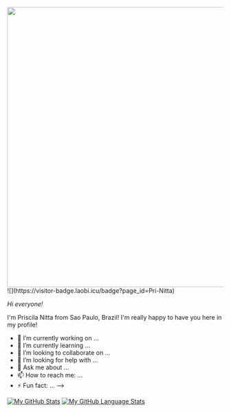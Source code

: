 <img src= "https://user-images.githubusercontent.com/73479796/111244480-c5f16700-85e1-11eb-88ce-79db76f4f19a.png" width="650">
![](https://visitor-badge.laobi.icu/badge?page_id=Pri-Nitta)

*Hi everyone!*

I'm Priscila Nitta from Sao Paulo, Brazil! I'm really happy to have you here in my profile!

- 🔭 I’m currently working on ...
- 🌱 I’m currently learning ...
- 👯 I’m looking to collaborate on ...
- 🤔 I’m looking for help with ...
- 💬 Ask me about ...
- 📫 How to reach me: ...
- ⚡ Fun fact: ...
-->

[![My GitHub Stats](https://github-readme-stats.vercel.app/api/?username=pri-nitta&count_private=true&theme=tokyonight&showicons=true)]()
[![My GitHub Language Stats](https://github-readme-stats.vercel.app/api/top-langs/?username=pri-nitta&langs_count=5&theme=tokyonight)]()

